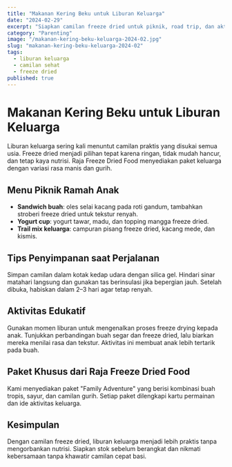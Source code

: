 ```yaml
---
title: "Makanan Kering Beku untuk Liburan Keluarga"
date: "2024-02-29"
excerpt: "Siapkan camilan freeze dried untuk piknik, road trip, dan aktivitas keluarga tanpa repot. Lengkap dengan ide menu ramah anak dan tips penyimpanan."
category: "Parenting"
image: "/makanan-kering-beku-keluarga-2024-02.jpg"
slug: "makanan-kering-beku-keluarga-2024-02"
tags:
  - liburan keluarga
  - camilan sehat
  - freeze dried
published: true
---
```


# Makanan Kering Beku untuk Liburan Keluarga

Liburan keluarga sering kali menuntut camilan praktis yang disukai semua usia. Freeze dried menjadi pilihan tepat karena ringan, tidak mudah hancur, dan tetap kaya nutrisi. Raja Freeze Dried Food menyediakan paket keluarga dengan variasi rasa manis dan gurih.

## Menu Piknik Ramah Anak

- **Sandwich buah**: oles selai kacang pada roti gandum, tambahkan stroberi freeze dried untuk tekstur renyah.
- **Yogurt cup**: yogurt tawar, madu, dan topping mangga freeze dried.
- **Trail mix keluarga**: campuran pisang freeze dried, kacang mede, dan kismis.

## Tips Penyimpanan saat Perjalanan

Simpan camilan dalam kotak kedap udara dengan silica gel. Hindari sinar matahari langsung dan gunakan tas berinsulasi jika bepergian jauh. Setelah dibuka, habiskan dalam 2–3 hari agar tetap renyah.

## Aktivitas Edukatif

Gunakan momen liburan untuk mengenalkan proses freeze drying kepada anak. Tunjukkan perbandingan buah segar dan freeze dried, lalu biarkan mereka menilai rasa dan tekstur. Aktivitas ini membuat anak lebih tertarik pada buah.

## Paket Khusus dari Raja Freeze Dried Food

Kami menyediakan paket "Family Adventure" yang berisi kombinasi buah tropis, sayur, dan camilan gurih. Setiap paket dilengkapi kartu permainan dan ide aktivitas keluarga.

## Kesimpulan

Dengan camilan freeze dried, liburan keluarga menjadi lebih praktis tanpa mengorbankan nutrisi. Siapkan stok sebelum berangkat dan nikmati kebersamaan tanpa khawatir camilan cepat basi.
